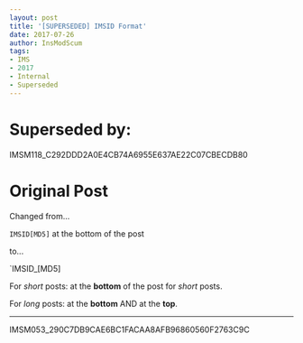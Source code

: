 ```yaml
---
layout: post
title: '[SUPERSEDED] IMSID Format'
date: 2017-07-26
author: InsModScum
tags:
- IMS
- 2017
- Internal
- Superseded
---
```


# Superseded by: #

IMSM118_C292DDD2A0E4CB74A6955E637AE22C07CBECDB80

<!-- more -->

# Original Post #

Changed from...

`IMSID[MD5]` at the bottom of the post

to...

`IMSID_[MD5]

For *short* posts: at the **bottom** of the post for *short* posts.

For *long* posts: at the **bottom** AND at the **top**.

---

IMSM053_290C7DB9CAE6BC1FACAA8AFB96860560F2763C9C